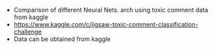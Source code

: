  - Comparison of different Neural Nets. arch using toxic comment data from kaggle
 - https://www.kaggle.com/c/jigsaw-toxic-comment-classification-challenge
 - Data can be obtained from kaggle
